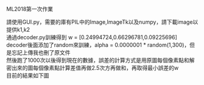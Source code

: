 ML2018第一次作業

請使用GUI.py，需要的庫有PIL中的Image,ImageTk以及numpy，請下載image以提供k1,k2  
通過decoder.py訓練得到 w = [0.24994724,0.66296781,0.09225696]  
decoder後面添加了random來訓練，alpha = 0.0000001 * random(1,300)，但是忘記上傳我也刪了原文件  
然後跑了1000次以後得到現在的數據，誤差的計算方式是用原圖每個像素點和解密出來的圖每個像素點計算差值再做2.5次方再做和，再取得最小誤差的w  
目前的結果如下圖  
